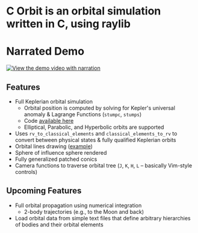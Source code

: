 # C Orbit is an orbital simulation written in C, using raylib

# Narrated Demo

[![View the demo video with narration](https://img.youtube.com/vi/9iFd_e9Pstg/0.jpg)](https://www.youtube.com/watch?v=9iFd_e9Pstg)

## Features

- Full Keplerian orbital simulation
  - Orbital position is computed by solving for Kepler's universal anomaly & Lagrange Functions (`stumpc`, `stumps`)
  - Code [available here](#)
  - Elliptical, Parabolic, and Hyperbolic orbits are supported
- Uses `rv_to_classical_elements` and `classical_elements_to_rv` to convert between physical states & fully qualified Keplerian orbits
- Orbital lines drawing ([example](#))
- Sphere of influence sphere rendered
- Fully generalized patched conics
- Camera functions to traverse orbital tree (`J`, `K`, `H`, `L` – basically Vim-style controls)

## Upcoming Features

- Full orbital propagation using numerical integration
  - 2-body trajectories (e.g., to the Moon and back)
- Load orbital data from simple text files that define arbitrary hierarchies of bodies and their orbital elements
